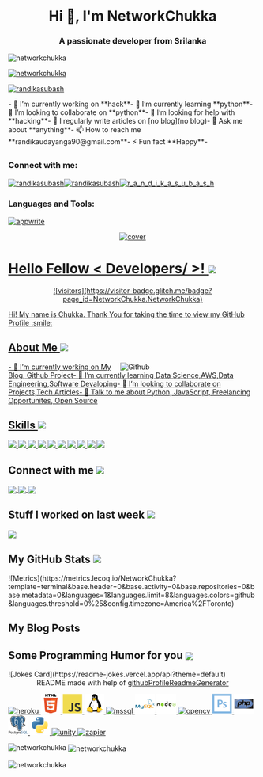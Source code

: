 <h1 align="center">Hi 👋, I'm NetworkChukka</h1><h3 align="center">A passionate developer from Srilanka</h3><p align="left"> <img src="https://komarev.com/ghpvc/?username=networkchukka&label=Profile%20views&color=0e75b6&style=flat" alt="networkchukka" /> </p><p align="left"> <a href="https://github.com/ryo-ma/github-profile-trophy"><img src="https://github-profile-trophy.vercel.app/?username=networkchukka" alt="networkchukka" /></a> </p><p align="left"> <a href="https://twitter.com/randikasubash" target="blank"><img src="https://img.shields.io/twitter/follow/randikasubash?logo=twitter&style=for-the-badge" alt="randikasubash" /></a> </p>- 🔭 I’m currently working on **hack**- 🌱 I’m currently learning **python**- 👯 I’m looking to collaborate on **python**- 🤝 I’m looking for help with **hacking**- 📝 I regularly write articles on [no blog](no blog)- 💬 Ask me about **anything**- 📫 How to reach me **randikaudayanga90@gmail.com**- ⚡ Fun fact **Happy**-<h3 align="left">Connect with me:</h3><p align="left"><a href="https://twitter.com/randikasubash" target="blank"><img align="center" src="https://raw.githubusercontent.com/rahuldkjain/github-profile-readme-generator/master/src/images/icons/Social/twitter.svg" alt="randikasubash" height="30" width="40" /></a><a href="https://fb.com/randikasubash" target="blank"><img align="center" src="https://raw.githubusercontent.com/rahuldkjain/github-profile-readme-generator/master/src/images/icons/Social/facebook.svg" alt="randikasubash" height="30" width="40" /></a><a href="https://instagram.com/r_a_n_d_i_k_a_s_u_b_a_s_h" target="blank"><img align="center" src="https://raw.githubusercontent.com/rahuldkjain/github-profile-readme-generator/master/src/images/icons/Social/instagram.svg" alt="r_a_n_d_i_k_a_s_u_b_a_s_h" height="30" width="40" /></a></p><h3 align="left">Languages and Tools:</h3><p align="left"> <a href="https://appwrite.io" target="_blank"> <img src="https://www.vectorlogo.zone/logos/appwriteio/appwriteio-icon.svg" alt="appwrite" width="40" height="40"/> </a> <a href="https://www.arduino.cc/" target="_blank"> <div align="center"><img width="100%" height = "250px" src="https://cdn.pixabay.com/photo/2018/01/14/23/12/nature-3082832_1280.jpg" alt="cover" /></div><h1> Hello Fellow < Developers/ >! <img src = "https://raw.githubusercontent.com/MartinHeinz/MartinHeinz/master/wave.gif" width = 50px> </h1><p align='center'>![visitors](https://visitor-badge.glitch.me/badge?page_id=NetworkChukka.NetworkChukka)</p><div size='20px'> Hi! My name is Chukka. Thank You for taking the time to view my GitHub Profile :smile:</div><h2> About Me <img src = "https://media0.giphy.com/media/KDDpcKigbfFpnejZs6/giphy.gif?cid=ecf05e47oy6f4zjs8g1qoiystc56cu7r9tb8a1fe76e05oty&rid=giphy.gif" width = 100px></h2><img width="55%" align="right" alt="Github" src="https://raw.githubusercontent.com/onimur/.github/master/.resources/git-header.svg" />- 🔭 I’m currently working on My Blog, Github Project- 🌱 I’m currently learning Data Science,AWS,Data Engineering,Software Devaloping- 👯 I’m looking to collaborate on Projects,Tech Articles- 💬 Talk to me about Python, JavaScript, Freelancing Opportunites, Open Source<h2> Skills <img src = "https://media2.giphy.com/media/QssGEmpkyEOhBCb7e1/giphy.gif?cid=ecf05e47a0n3gi1bfqntqmob8g9aid1oyj2wr3ds3mg700bl&rid=giphy.gif" width = 32px> </h2><a href= https://github.com/NetworkChukka?tab=repositories&q=&type=&language=python&sort= > <img width ='32px' src ='https://raw.githubusercontent.com/rahulbanerjee26/githubAboutMeGenerator/main/icons/python.svg'> </a><a href= https://github.com/NetworkChukka?tab=repositories&q=&type=&language=reactjs&sort= > <img width ='32px' src ='https://raw.githubusercontent.com/rahulbanerjee26/githubAboutMeGenerator/main/icons/reactjs.svg'> </a><a href= https://github.com/NetworkChukka?tab=repositories&q=&type=&language=javascript&sort= > <img width ='32px' src ='https://raw.githubusercontent.com/rahulbanerjee26/githubAboutMeGenerator/main/icons/javascript.svg'> </a><a href= https://github.com/NetworkChukka?tab=repositories&q=&type=&language=scikit&sort= > <img width ='32px' src ='https://raw.githubusercontent.com/rahulbanerjee26/githubAboutMeGenerator/main/icons/scikit.svg'> </a><a href= https://github.com/NetworkChukka?tab=repositories&q=&type=&language=c&sort= > <img width ='32px' src ='https://raw.githubusercontent.com/rahulbanerjee26/githubAboutMeGenerator/main/icons/c.svg'> </a><a href= https://github.com/NetworkChukka?tab=repositories&q=&type=&language=cpp&sort= > <img width ='32px' src ='https://raw.githubusercontent.com/rahulbanerjee26/githubAboutMeGenerator/main/icons/cpp.svg'> </a><a href= https://github.com/NetworkChukka?tab=repositories&q=&type=&language=sqlite&sort= > <img width ='32px' src ='https://raw.githubusercontent.com/rahulbanerjee26/githubAboutMeGenerator/main/icons/sqlite.svg'> </a><a href= https://github.com/NetworkChukka?tab=repositories&q=&type=&language=pytorch&sort= > <img width ='32px' src ='https://raw.githubusercontent.com/rahulbanerjee26/githubAboutMeGenerator/main/icons/pytorch.svg'> </a><a href= https://github.com/NetworkChukka?tab=repositories&q=&type=&language=arduino&sort= > <img width ='32px' src ='https://raw.githubusercontent.com/rahulbanerjee26/githubAboutMeGenerator/main/icons/arduino.svg'> </a><a href= https://github.com/NetworkChukka?tab=repositories&q=&type=&language=facebook&sort= > <img width ='32px' src ='https://raw.githubusercontent.com/rahulbanerjee26/githubAboutMeGenerator/main/icons/facebook.svg'> </a><h2> Connect with me <img src='https://raw.githubusercontent.com/ShahriarShafin/ShahriarShafin/main/Assets/handshake.gif' width="100px"> </h2><a href = 'https://www.linkedin.com/in/randika subash'> <img width = '32px' align= 'center' src="https://raw.githubusercontent.com/rahulbanerjee26/githubAboutMeGenerator/main/icons/linked-in-alt.svg"/></a><a href = 'https://www.twitter.com/@subash_randika'> <img width = '32px' align= 'center' src="https://raw.githubusercontent.com/rahulbanerjee26/githubAboutMeGenerator/main/icons/twitter.svg"/></a><a href = 'https://www.github.com/NetworkChukka'> <img width = '32px' align= 'center' src="https://raw.githubusercontent.com/rahulbanerjee26/githubAboutMeGenerator/main/icons/github.svg"/></a><h2> Stuff I worked on last week <img src = "https://media1.giphy.com/media/JZ40cnfnN11KycrvMF/giphy.gif?cid=ecf05e47a0n3gi1bfqntqmob8g9aid1oyj2wr3ds3mg700bl&rid=giphy.gif" width = 70px> </h2><a href="https://github.com/anuraghazra/github-readme-stats"><img align="center" src="https://github-readme-stats.vercel.app/api/wakatime?username=@rahulbanerjee26&compact=True"/></a><br><h2> My GitHub Stats <img src='https://media1.giphy.com/media/du3J3cXyzhj75IOgvA/giphy.gif?cid=ecf05e47x2g034i9pzwtzzsd3xgg2w9nr94t4tflbbgo3008&rid=giphy.gif' width='32px'> </h2>![Metrics](https://metrics.lecoq.io/NetworkChukka?template=terminal&base.header=0&base.activity=0&base.repositories=0&base.metadata=0&languages=1&languages.limit=8&languages.colors=github&languages.threshold=0%25&config.timezone=America%2FToronto)<h2> My Blog Posts </h2><!-- BLOG-POST-LIST:START --><!-- BLOG-POST-LIST:END --><h2> Some Programming Humor for you <img align ='center' src='https://media2.giphy.com/media/UQDSBzfyiBKvgFcSTw/giphy.gif?cid=ecf05e47p3cd513axbek3f56ti3jzizq8hincw20jauyyfyw&rid=giphy.gif' width = '32px'></h2>![Jokes Card](https://readme-jokes.vercel.app/api?theme=default)<br><footer align='center'>README made with help of <a href='https://github.com/rahulbanerjee26/githubProfileReadmeGenerator'>githubProfileReadmeGenerator</a> </footer>

 <a href="https://heroku.com" target="_blank"> <img src="https://www.vectorlogo.zone/logos/heroku/heroku-icon.svg" alt="heroku" width="40" height="40"/> </a> <a href="https://www.w3.org/html/" target="_blank"> <img src="https://raw.githubusercontent.com/devicons/devicon/master/icons/html5/html5-original-wordmark.svg" alt="html5" width="40" height="40"/> </a> <a href="https://developer.mozilla.org/en-US/docs/Web/JavaScript" target="_blank"> <img src="https://raw.githubusercontent.com/devicons/devicon/master/icons/javascript/javascript-original.svg" alt="javascript" width="40" height="40"/> </a> <a href="https://www.linux.org/" target="_blank"> <img src="https://raw.githubusercontent.com/devicons/devicon/master/icons/linux/linux-original.svg" alt="linux" width="40" height="40"/> </a> <a href="https://www.microsoft.com/en-us/sql-server" target="_blank"> <img src="https://www.svgrepo.com/show/303229/microsoft-sql-server-logo.svg" alt="mssql" width="40" height="40"/> </a> <a href="https://www.mysql.com/" target="_blank"> <img src="https://raw.githubusercontent.com/devicons/devicon/master/icons/mysql/mysql-original-wordmark.svg" alt="mysql" width="40" height="40"/> </a> <a href="https://nodejs.org" target="_blank"> <img src="https://raw.githubusercontent.com/devicons/devicon/master/icons/nodejs/nodejs-original-wordmark.svg" alt="nodejs" width="40" height="40"/> </a> <a href="https://opencv.org/" target="_blank"> <img src="https://www.vectorlogo.zone/logos/opencv/opencv-icon.svg" alt="opencv" width="40" height="40"/> </a> <a href="https://www.photoshop.com/en" target="_blank"> <img src="https://raw.githubusercontent.com/devicons/devicon/master/icons/photoshop/photoshop-line.svg" alt="photoshop" width="40" height="40"/> </a> <a href="https://www.php.net" target="_blank"> <img src="https://raw.githubusercontent.com/devicons/devicon/master/icons/php/php-original.svg" alt="php" width="40" height="40"/> </a> <a href="https://www.postgresql.org" target="_blank"> <img src="https://raw.githubusercontent.com/devicons/devicon/master/icons/postgresql/postgresql-original-wordmark.svg" alt="postgresql" width="40" height="40"/> </a> <a href="https://www.python.org" target="_blank"> <img src="https://raw.githubusercontent.com/devicons/devicon/master/icons/python/python-original.svg" alt="python" width="40" height="40"/> </a> <a href="https://unity.com/" target="_blank"> <img src="https://www.vectorlogo.zone/logos/unity3d/unity3d-icon.svg" alt="unity" width="40" height="40"/> </a> <a href="https://zapier.com" target="_blank"> <img src="https://www.vectorlogo.zone/logos/zapier/zapier-icon.svg" alt="zapier" width="40" height="40"/> </a> </p><p><img align="left" src="https://github-readme-stats.vercel.app/api/top-langs?username=networkchukka&show_icons=true&locale=en&layout=compact" alt="networkchukka" /></p><p>&nbsp;<img align="center" src="https://github-readme-stats.vercel.app/api?username=networkchukka&show_icons=true&locale=en" alt="networkchukka" /></p><p><img align="center" src="https://github-readme-streak-stats.herokuapp.com/?user=networkchukka&" alt="networkchukka" /></p>
